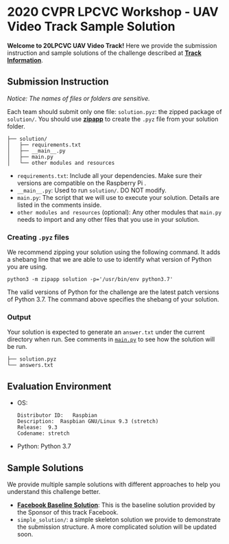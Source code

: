 # 2020 CVPR LPCVC Workshop - UAV Video Track Sample Solution
__Welcome to 20LPCVC UAV Video Track!__ Here we provide the submission instruction and sample solutions of the challenge described at **[Track Information](https://lpcv.ai/2020CVPR/video-track)**.

## Submission Instruction
_Notice: The names of files or folders are sensitive._

Each team should submit only one file: `solution.pyz`: the zipped package of `solution/`. You should use __[zipapp](https://docs.python.org/3/library/zipapp.html)__ to create the `.pyz` file from your solution folder.
```
├── solution/
│   ├── requirements.txt
│   ├── __main__.py
│   ├── main.py
│   └── other modules and resources
```
* `requirements.txt`: Include all your dependencies. Make sure their versions are compatible on the Raspberry Pi .
* `__main__.py`: Used to run `solution/`. DO NOT modify.
* `main.py`: The script that we will use to execute your solution. Details are listed in the comments inside.
* `other modules and resources` (optional): Any other modules that `main.py` needs to import and any other files that you use in your solution.

### Creating `.pyz` files
We recommend zipping your solution using the following command. It adds a shebang line that we are able to use to identify what version of Python you are using.
```
python3 -m zipapp solution -p='/usr/bin/env python3.7'
```
The valid versions of Python for the challenge are the latest patch versions of Python 3.7. The command above specifies the shebang of your solution. 

### Output
Your solution is expected to generate an `answer.txt` under the current directory when run. See comments in [`main.py`](simple_solution/main.py) to see how the solution will be run.
```
├── solution.pyz
└── answers.txt
```

## Evaluation Environment

* OS:
  ```
  Distributor ID:	Raspbian
  Description:	Raspbian GNU/Linux 9.3 (stretch)
  Release:	9.3
  Codename:	stretch
  ```
* Python: Python 3.7

## Sample Solutions
We provide multiple sample solutions with different approaches to help you understand this challenge better.
* **[Facebook Baseline Solution](https://github.com/sstsai-adl/workshops/tree/master/LPCV_2020/uav_video_challenge)**: This is the baseline solution provided by the Sponsor of this track Facebook.
* `simple_solution/`: a simple skeleton solution we provide to demonstrate the submission structure. A more complicated solution will be updated soon.

